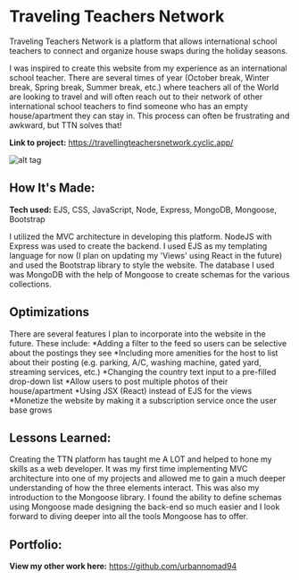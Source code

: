# Traveling Teachers Network

Traveling Teachers Network is a platform that allows international school teachers to connect and organize house swaps during the holiday seasons.

I was inspired to create this website from my experience as an international school teacher. There are several times of year (October break, Winter break, Spring break, Summer break, etc.) where teachers all of the World are looking to travel and will often reach out to their network of other international school teachers to find someone who has an empty house/apartment they can stay in. This process can often be frustrating and awkward, but TTN solves that!

**Link to project:** https://travellingteachersnetwork.cyclic.app/

![alt tag](https://media.giphy.com/media/zBN2g3UXUs2IBH0DGx/giphy.gif)

## How It's Made:

**Tech used:** EJS, CSS, JavaScript, Node, Express, MongoDB, Mongoose, Bootstrap

I utilized the MVC architecture in developing this platform. NodeJS with Express was used to create the backend. I used EJS as my templating language for now (I plan on updating my 'Views' using React in the future) and used the Bootstrap library to style the website. The database I used was MongoDB with the help of Mongoose to create schemas for the various collections.

## Optimizations

There are several features I plan to incorporate into the website in the future. These include:
*Adding a filter to the feed so users can be selective about the postings they see
*Including more amenities for the host to list about their posting (e.g. parking, A/C, washing machine, gated yard, streaming services, etc.)
*Changing the country text input to a pre-filled drop-down list
*Allow users to post multiple photos of their house/apartment
\*Using JSX (React) instead of EJS for the views
\*Monetize the website by making it a subscription service once the user base grows

## Lessons Learned:

Creating the TTN platform has taught me A LOT and helped to hone my skills as a web developer. It was my first time implementing MVC architecture into one of my projects and allowed me to gain a much deeper understanding of how the three elements interact. This was also my introduction to the Mongoose library. I found the ability to define schemas using Mongoose made designing the back-end so much easier and I look forward to diving deeper into all the tools Mongoose has to offer.

## Portfolio:

**View my other work here:** https://github.com/urbannomad94
